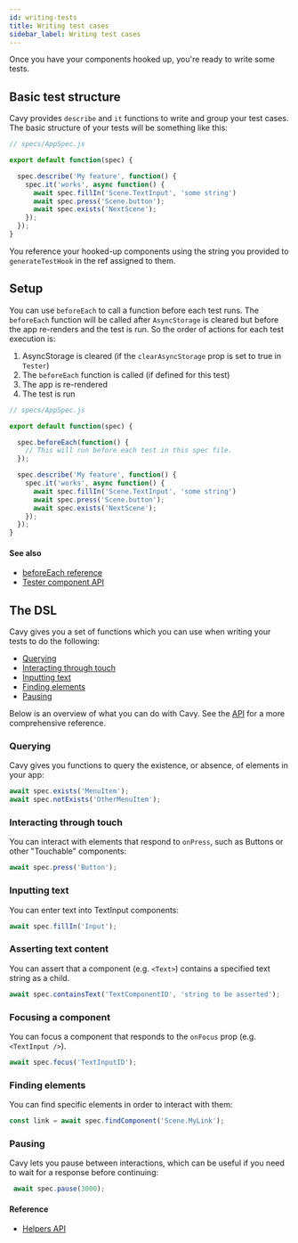 ```yaml
---
id: writing-tests
title: Writing test cases
sidebar_label: Writing test cases
---
```


Once you have your components hooked up, you're ready to write some tests.

## Basic test structure

Cavy provides `describe` and `it` functions to write  and group your test
cases. The basic structure of your tests will be something like this:

```js
// specs/AppSpec.js

export default function(spec) {

  spec.describe('My feature', function() {
    spec.it('works', async function() {
      await spec.fillIn('Scene.TextInput', 'some string')
      await spec.press('Scene.button');
      await spec.exists('NextScene');
    });
  });
}
```

You reference your hooked-up components using the string you provided to
`generateTestHook` in the ref assigned to them.

## Setup

You can use `beforeEach` to call a function before each test runs. The
`beforeEach` function will be called after `AsyncStorage` is cleared but before
the app re-renders and the test is run. So the order of actions for each test
execution is:

1. AsyncStorage is cleared (if the `clearAsyncStorage` prop is set to true in
   `Tester`)
2. The `beforeEach` function is called (if defined for this test)
3. The app is re-rendered
4. The test is run

```js
// specs/AppSpec.js

export default function(spec) {

  spec.beforeEach(function() {
    // This will run before each test in this spec file.
  });

  spec.describe('My feature', function() {
    spec.it('works', async function() {
      await spec.fillIn('Scene.TextInput', 'some string')
      await spec.press('Scene.button');
      await spec.exists('NextScene');
    });
  });
}
```

#### See also

* [beforeEach reference](../api/helpers#beforeeachfunction)
* [Tester component API](../api/tester)

## The DSL

Cavy gives you a set of functions which you can use when writing your tests
to do the following:

* [Querying](#querying)
* [Interacting through touch](#interacting-through-touch)
* [Inputting text](#inputting-text)
* [Finding elements](#finding-elements)
* [Pausing](#pausing)

Below is an overview of what you can do with Cavy. See the [API](../api/helpers)
for a more comprehensive reference.


### Querying

Cavy gives you functions to query the existence, or absence, of elements in your app:

```js
await spec.exists('MenuItem');
await spec.notExists('OtherMenuItem');
```

### Interacting through touch

You can interact with elements that respond to `onPress`, such as Buttons or other
"Touchable" components:

```js
await spec.press('Button');
```

### Inputting text

You can enter text into TextInput components:

```js
await spec.fillIn('Input');
```

### Asserting text content

You can assert that a component (e.g. `<Text>`) contains a specified text string as a child.

```js
await spec.containsText('TextComponentID', 'string to be asserted');
```

### Focusing a component

You can focus a component that responds to the `onFocus` prop (e.g. `<TextInput />`).

```js
await spec.focus('TextInputID');
```

### Finding elements

You can find specific elements in order to interact with them:

```js
const link = await spec.findComponent('Scene.MyLink');
```


### Pausing

Cavy lets you pause between interactions, which can be useful if you need to wait
for a response before continuing:

```js
 await spec.pause(3000);
```

#### Reference

* [Helpers API](../api/helpers)
